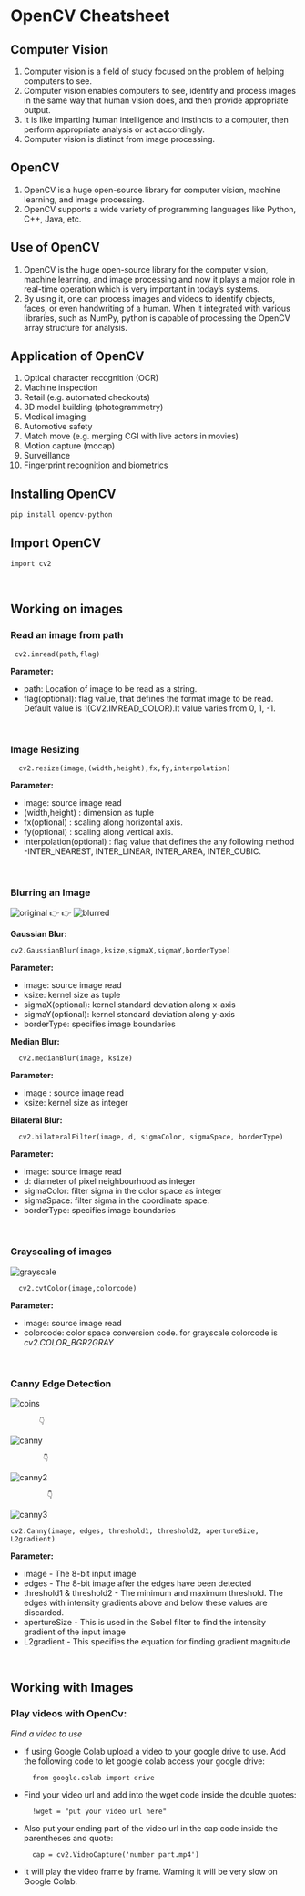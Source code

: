 
# OpenCV Cheatsheet

## Computer Vision
1. Computer vision is a field of study focused on the problem of helping computers to see.
2. Computer vision enables computers to see, identify and process images in the same way that human vision does, and then provide appropriate output. 
3. It is like imparting human intelligence and instincts to a computer, then perform appropriate analysis or act accordingly.
4. Computer vision is distinct from image processing.

## OpenCV
1. OpenCV is a huge open-source library for computer vision, machine learning, and image processing.
2. OpenCV supports a wide variety of programming languages like Python, C++, Java, etc.

## Use of OpenCV
1. OpenCV is the huge open-source library for the computer vision, machine learning, and image processing and now it plays a major role in real-time operation which is very important in today’s systems.
2. By using it, one can process images and videos to identify objects, faces, or even handwriting of a human. When it integrated with various libraries, such as NumPy, python is capable of processing the OpenCV array structure for analysis.

## Application of OpenCV

1. Optical character recognition (OCR)
2. Machine inspection
3. Retail (e.g. automated checkouts)
4. 3D model building (photogrammetry)
5. Medical imaging
6. Automotive safety
7. Match move (e.g. merging CGI with live actors in movies)
8. Motion capture (mocap)
9. Surveillance
10. Fingerprint recognition and biometrics

## Installing OpenCV
    pip install opencv-python

## Import OpenCV
    import cv2

<br>

## Working on images
  
### Read an image from path
     cv2.imread(path,flag)
  
  **Parameter:**
  - path: Location of image to be read as a string.
  - flag(optional): flag value, that defines the format image to be read. Default value is 1(CV2.IMREAD_COLOR).It value varies from 0, 1, -1.
 
  
<br>

  ### Image Resizing
      cv2.resize(image,(width,height),fx,fy,interpolation)
  **Parameter:**
  - image: source image read
  - (width,height) : dimension as tuple
  - fx(optional) : scaling along horizontal axis.
  - fy(optional) : scaling along vertical axis.
  - interpolation(optional) : flag value that defines the any following method -INTER_NEAREST, INTER_LINEAR, INTER_AREA, INTER_CUBIC.
  

<br>

  ### Blurring an Image
  ![original](Images/original.png)  👉 👉
  ![blurred](Images/blurred.png)
  
  **Gaussian Blur:**
  
    cv2.GaussianBlur(image,ksize,sigmaX,sigmaY,borderType)
  **Parameter:**
  - image: source image read
  - ksize: kernel size as tuple
  - sigmaX(optional): kernel standard deviation along x-axis
  - sigmaY(optional): kernel standard deviation along y-axis
  - borderType: specifies image boundaries
  
  **Median Blur:**
  
      cv2.medianBlur(image, ksize)
  **Parameter:**
  - image : source image read
  - ksize: kernel size as integer
  
  **Bilateral Blur:**
  
      cv2.bilateralFilter(image, d, sigmaColor, sigmaSpace, borderType)
  **Parameter:**
  - image: source image read
  - d: diameter of pixel neighbourhood as integer
  - sigmaColor: filter sigma in the color space as integer
  - sigmaSpace: filter sigma in the coordinate space.
  - borderType: specifies image boundaries 
  

  <br>
  
  ### Grayscaling of images
  ![grayscale](Images/grayscale.png)
  
      cv2.cvtColor(image,colorcode)
  **Parameter:**
  - image: source image read
  - colorcode: color space conversion code.
  for grayscale colorcode is *cv2.COLOR_BGR2GRAY*
  

<br>

### Canny Edge Detection 
![coins](Images/coins.png)

           👇
![canny](Images/canny.png)

            👇
![canny2](Images/canny2.png)

             👇
![canny3](Images/canny3.png)

    cv2.Canny(image, edges, threshold1, threshold2, apertureSize, L2gradient)
 **Parameter:**
- image - The 8-bit input image
- edges - The 8-bit image after the edges have been detected
- threshold1 & threshold2 - The minimum and maximum threshold. The edges with intensity gradients above and below these values are discarded.
- apertureSize - This is used in the Sobel filter to find the intensity gradient of the input image
- L2gradient - This specifies the equation for finding gradient magnitude


<br>

## Working with Images

### Play videos with OpenCv:
*Find a video to use* 
- If using Google Colab upload a video to your google drive to use. Add the following code to let google colab access your google drive:

        from google.colab import drive

- Find your video url and add into the wget code inside the double quotes: 

        !wget = "put your video url here"

- Also put your ending part of the video url in the cap code inside the parentheses and quote: 

        cap = cv2.VideoCapture('number part.mp4')

- It will play the video frame by frame. Warning it will be very slow on Google Colab.


<br>





